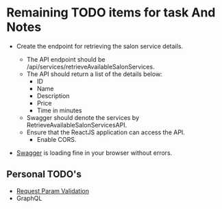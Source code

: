 # Remaining TODO items for task And Notes
* Create the endpoint for retrieving the salon service details.
  * The API endpoint should be /api/services/retrieveAvailableSalonServices.
  * The API should return a list of the details below:
    * ID
    * Name
    * Description
    * Price
    * Time in minutes
  * Swagger should denote the services by RetrieveAvailableSalonServicesAPI.
  * Ensure that the ReactJS application can access the API.
    * Enable CORS.


* [Swagger](http://localhost:8080/swagger-ui.html) is loading fine in your browser without errors.


## Personal TODO's
* [Request Param Validation](https://www.wimdeblauwe.com/blog/2022/02/23/spring-boot-request-parameters-validation/)
* GraphQL